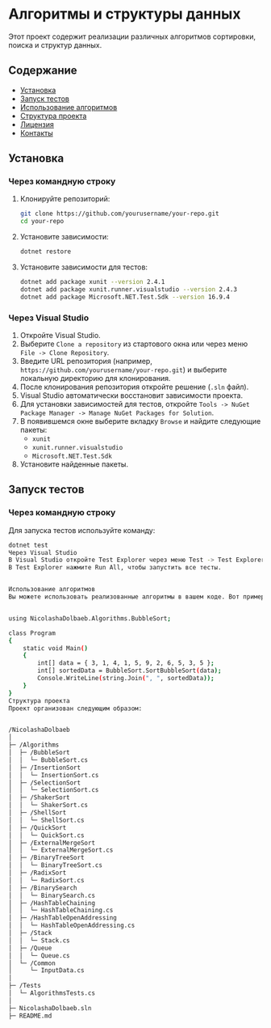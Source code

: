 # Алгоритмы и структуры данных

Этот проект содержит реализации различных алгоритмов сортировки, поиска и структур данных.

## Содержание

- [Установка](#установка)
- [Запуск тестов](#запуск-тестов)
- [Использование алгоритмов](#использование-алгоритмов)
- [Структура проекта](#структура-проекта)
- [Лицензия](#лицензия)
- [Контакты](#контакты)

## Установка

### Через командную строку

1. Клонируйте репозиторий:
    ```sh
    git clone https://github.com/yourusername/your-repo.git
    cd your-repo
    ```

2. Установите зависимости:
    ```sh
    dotnet restore
    ```

3. Установите зависимости для тестов:
    ```sh
    dotnet add package xunit --version 2.4.1
    dotnet add package xunit.runner.visualstudio --version 2.4.3
    dotnet add package Microsoft.NET.Test.Sdk --version 16.9.4
    ```

### Через Visual Studio

1. Откройте Visual Studio.
2. Выберите `Clone a repository` из стартового окна или через меню `File -> Clone Repository`.
3. Введите URL репозитория (например, `https://github.com/yourusername/your-repo.git`) и выберите локальную директорию для клонирования.
4. После клонирования репозитория откройте решение (`.sln` файл).
5. Visual Studio автоматически восстановит зависимости проекта.
6. Для установки зависимостей для тестов, откройте `Tools -> NuGet Package Manager -> Manage NuGet Packages for Solution`.
7. В появившемся окне выберите вкладку `Browse` и найдите следующие пакеты:
    - `xunit`
    - `xunit.runner.visualstudio`
    - `Microsoft.NET.Test.Sdk`
8. Установите найденные пакеты.

## Запуск тестов

### Через командную строку

Для запуска тестов используйте команду:
```sh
dotnet test
Через Visual Studio
В Visual Studio откройте Test Explorer через меню Test -> Test Explorer.
В Test Explorer нажмите Run All, чтобы запустить все тесты.


Использование алгоритмов
Вы можете использовать реализованные алгоритмы в вашем коде. Вот пример использования алгоритма сортировки пузырьком:


using NicolashaDolbaeb.Algorithms.BubbleSort;

class Program
{
    static void Main()
    {
        int[] data = { 3, 1, 4, 1, 5, 9, 2, 6, 5, 3, 5 };
        int[] sortedData = BubbleSort.SortBubbleSort(data);
        Console.WriteLine(string.Join(", ", sortedData));
    }
}
Структура проекта
Проект организован следующим образом:


/NicolashaDolbaeb
│
├─ /Algorithms
│  ├─ /BubbleSort
│  │  └─ BubbleSort.cs
│  ├─ /InsertionSort
│  │  └─ InsertionSort.cs
│  ├─ /SelectionSort
│  │  └─ SelectionSort.cs
│  ├─ /ShakerSort
│  │  └─ ShakerSort.cs
│  ├─ /ShellSort
│  │  └─ ShellSort.cs
│  ├─ /QuickSort
│  │  └─ QuickSort.cs
│  ├─ /ExternalMergeSort
│  │  └─ ExternalMergeSort.cs
│  ├─ /BinaryTreeSort
│  │  └─ BinaryTreeSort.cs
│  ├─ /RadixSort
│  │  └─ RadixSort.cs
│  ├─ /BinarySearch
│  │  └─ BinarySearch.cs
│  ├─ /HashTableChaining
│  │  └─ HashTableChaining.cs
│  ├─ /HashTableOpenAddressing
│  │  └─ HashTableOpenAddressing.cs
│  ├─ /Stack
│  │  └─ Stack.cs
│  ├─ /Queue
│  │  └─ Queue.cs
│  └─ /Common
│     └─ InputData.cs
│
├─ /Tests
│  └─ AlgorithmsTests.cs
│
├─ NicolashaDolbaeb.sln
├─ README.md
